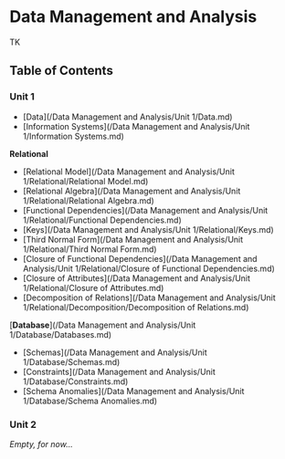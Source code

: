 # Data Management and Analysis

TK

## Table of Contents

### Unit 1

- [Data](/Data Management and Analysis/Unit 1/Data.md)
- [Information Systems](/Data Management and Analysis/Unit 1/Information Systems.md)

**Relational**

- [Relational Model](/Data Management and Analysis/Unit 1/Relational/Relational Model.md)
- [Relational Algebra](/Data Management and Analysis/Unit 1/Relational/Relational Algebra.md)
- [Functional Dependencies](/Data Management and Analysis/Unit 1/Relational/Functional Dependencies.md)
- [Keys](/Data Management and Analysis/Unit 1/Relational/Keys.md)
- [Third Normal Form](/Data Management and Analysis/Unit 1/Relational/Third Normal Form.md)
- [Closure of Functional Dependencies](/Data Management and Analysis/Unit 1/Relational/Closure of Functional Dependencies.md)
- [Closure of Attributes](/Data Management and Analysis/Unit 1/Relational/Closure of Attributes.md)
- [Decomposition of Relations](/Data Management and Analysis/Unit 1/Relational/Decomposition/Decomposition of Relations.md)

[**Database**](/Data Management and Analysis/Unit 1/Database/Databases.md)

- [Schemas](/Data Management and Analysis/Unit 1/Database/Schemas.md)
- [Constraints](/Data Management and Analysis/Unit 1/Database/Constraints.md)
- [Schema Anomalies](/Data Management and Analysis/Unit 1/Database/Schema Anomalies.md)

### Unit 2

*Empty, for now...*
